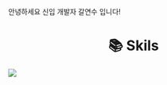 안녕하세요 신입 개발자 갈연수 입니다!


<div align=center><h1>📚 Skils</h1></div>
<img src="https://img.shields.io/badge/springboot-6DB33F?style=for-the-badge&logo=springboot&logoColor=white">

